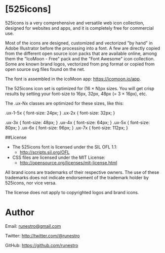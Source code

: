 
# [525icons]
525icons is a very comprehensive and versatile web icon collection, designed for websites and apps, and it is completely free for commercial use. 

Most of the icons are designed, customized and vectorized "by hand" in Adobe Illustrator before the processing into a font.
A few are directly copied from the different open source icon packs that are available online, 
among them the "IcoMoon - Free" pack and the "Font Awesome" icon collection. Some are known brand logos, 
vectorized from png format or copied from open source svg files found on the net. 

The font is assembled in the icoMoon app: https://icomoon.io/app.

The 525icons icon set is optimized for (16 × N)px sizes. You will get crisp results by setting your font-size to 16px, 32px, 48px (= 3 × 16px), etc.

The .ux-Nx classes are optimized for these sizes, like this:

.ux-1-5x {
	font-size: 24px;
}
.ux-2x {
	font-size: 32px;
}

.ux-3x {
	font-size: 48px;
}
.ux-4x {
	font-size: 64px;
}
.ux-5x {
	font-size: 80px;
}
.ux-6x {
	font-size: 96px;
}
.ux-7x {
	font-size: 112px;
}

##License
- The 525icons font is licensed under the SIL OFL 1.1:
  - http://scripts.sil.org/OFL
- CSS files are licensed under the MIT License:
  - http://opensource.org/licenses/mit-license.html
  
All brand icons are trademarks of their respective owners.
The use of these trademarks does not indicate endorsement of the trademark holder by 525icons, nor vice versa.

The license does not apply to copyrighted logos and brand icons.


# Author

Email: runestro@gmail.com

Twitter: http://twitter.com/@runestro

GitHub: https://github.com/runestro
